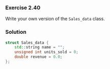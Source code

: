 ### Exercise 2.40

Write your own version of the `Sales_data` class.

### Solution

```cpp
struct Sales_data {
    std::string name = "";
    unsigned int units_sold = 0;
    double revenue = 0.0;
};
```
